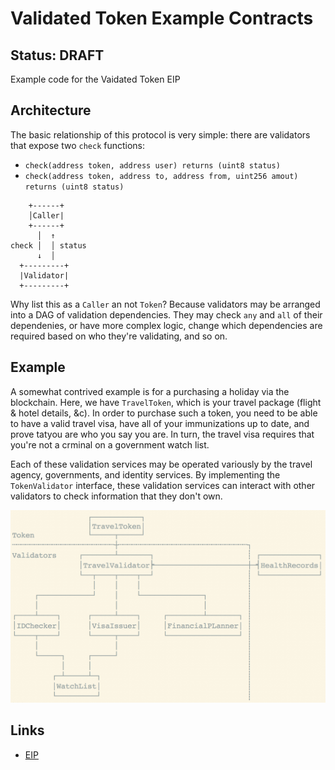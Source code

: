 # Validated Token Example Contracts
## Status: DRAFT

Example code for the Vaidated Token EIP

## Architecture

The basic relationship of this protocol is very simple: there are validators
that expose two `check` functions:

* `check(address token, address user) returns (uint8 status)`
* `check(address token, address to, address from, uint256 amout) returns (uint8 status)`

```
    +------+
    │Caller|
    +------+
      │  ↑
check │  │ status
      ↓  │
  +---------+
  |Validator|
  +---------+
```

Why list this as a `Caller` an not `Token`? Because validators may be arranged into
a DAG of validation dependencies. They may check `any` and `all` of their dependenies,
or have more complex logic, change which dependencies are required based on who
they're validating, and so on.

## Example

A somewhat contrived example is for a purchasing a holiday via the blockchain.
Here, we have `TravelToken`, which is your travel package (flight & hotel details, &c).
In order to purchase such a token, you need to be able to have a valid travel visa,
have all of your immunizations up to date, and prove tatyou are who you say you are.
In turn, the travel visa requires that you're not a crminal on a government watch list.

Each of these validation services may be operated variously by the travel agency,
governments, and identity services. By implementing the `TokenValidator` interface,
these validation services can interact with other validators to check information
that they don't own.

![](https://raw.githubusercontent.com/Finhaven/ValidatedToken/master/assets/diagram.png?token=ABANcIE7drQhztiQvBrtwOeLgKnXAWifks5aljr9wA%3D%3D)

## Links

* [EIP](https://github.com/ethereum/EIPs/pull/902)

